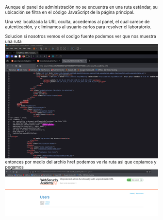 Aunque el panel de administración no se encuentra en una ruta estándar, su ubicación se filtra en el código JavaScript de la página principal.

Una vez localizada la URL oculta, accedemos al panel, el cual carece de autenticación, y eliminamos al usuario carlos para resolver el laboratorio.

Solucion
si nosotros vemos el codigo fuente podemos ver que nos muestra una ruta
![Pasted_image_20250815172506.png](/Imagenes/Pasted_image_20250815172506.png)
entonces por medio del archio href podemos ve rla ruta asi que copiamos y pegamos
![Pasted_image_20250815172602.png](/Imagenes/Pasted_image_20250815172602.png)
